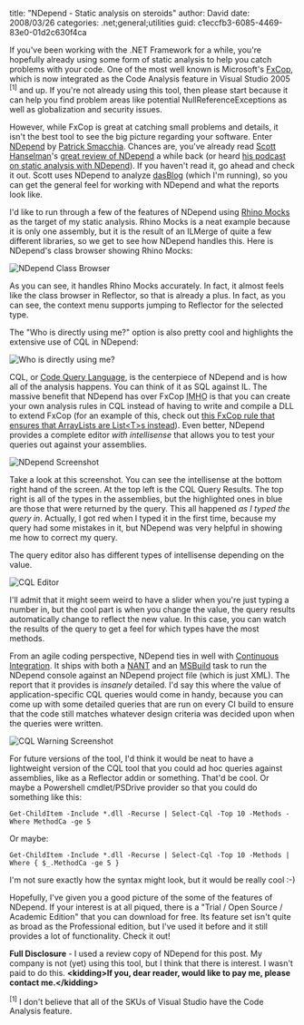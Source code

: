 
title: "NDepend - Static analysis on steroids"
author: David
date: 2008/03/26
categories: .net;general;utilities
guid: c1eccfb3-6085-4469-83e0-01d2c630f4ca

If you've been working with the .NET Framework for a while, you're hopefully already using some form of static analysis to help you catch problems with your code. One of the most well known is Microsoft's [FxCop](http://msdn2.microsoft.com/en-us/library/bb429476(VS.80).aspx), which is now integrated as the Code Analysis feature in Visual Studio 2005 <sup>[1]</sup> and up. If you're not already using this tool, then please start because it can help you find problem areas like potential NullReferenceExceptions as well as globalization and security issues. 

However, while FxCop is great at catching small problems and details, it isn't the best tool to see the big picture regarding your software. Enter [NDepend](http://www.ndepend.com/) by [Patrick Smacchia](http://codebetter.com/blogs/patricksmacchia/). Chances are, you've already read [Scott Hanselman](http://www.hanselman.com/blog/)'s [great review of NDepend](http://www.hanselman.com/blog/ExitingTheZoneOfPainStaticAnalysisWithNDepend.aspx) a while back (or heard [his podcast on static analysis with NDepend](http://www.hanselman.com/blog/HanselminutesPodcast51StaticCodeAnalysisWithNDepend.aspx)). If you haven't read it, go ahead and check it out. Scott uses NDepend to analyze [dasBlog](http://dasblog.info/) (which I'm running), so you can get the general feel for working with NDepend and what the reports look like. 

I'd like to run through a few of the features of NDepend using [Rhino Mocks](http://www.ayende.com/projects/rhino-mocks/downloads.aspx) as the target of my static analysis. Rhino Mocks is a neat example because it is only one assembly, but it is the result of an ILMerge of quite a few different libraries, so we get to see how NDepend handles this. Here is NDepend's class browser showing Rhino Mocks: 

![NDepend Class Browser](http://www.mohundro.com/blog/content/binary/WindowsLiveWriter/NDependStaticanalysisonsteroids_E81A/image_6.png)

As you can see, it handles Rhino Mocks accurately. In fact, it almost feels like the class browser in Reflector, so that is already a plus. In fact, as you can see, the context menu supports jumping to Reflector for the selected type. 

The "Who is directly using me?" option is also pretty cool and highlights the extensive use of CQL in NDepend: 

![Who is directly using me?](http://www.mohundro.com/blog/content/binary/WindowsLiveWriter/NDependStaticanalysisonsteroids_E81A/image_8.png)

CQL, or [Code Query Language](http://www.ndepend.com/CQL.htm), is the centerpiece of NDepend and is how all of the analysis happens. You can think of it as SQL against IL. The massive benefit that NDepend has over FxCop <acronym title="in my humble opinion">IMHO</acronym> is that you can create your own analysis rules in CQL instead of having to write and compile a DLL to extend FxCop (for an example of this, check out [this FxCop rule that ensures that ArrayLists are List&lt;T&gt;s instead](http://www.binarycoder.net/fxcop/html/ar01s22.html)). Even better, NDepend provides a complete editor *with intellisense* that allows you to test your queries out against your assemblies. 

![NDepend Screenshot](http://www.mohundro.com/blog/content/binary/WindowsLiveWriter/NDependStaticanalysisonsteroids_E81A/image_14.png)

Take a look at this screenshot. You can see the intellisense at the bottom right hand of the screen. At the top left is the CQL Query Results. The top right is all of the types in the assemblies, but the highlighted ones in blue are those that were returned by the query. This all happened *as I typed the query in*. Actually, I got red when I typed it in the first time, because my query had some mistakes in it, but NDepend was very helpful in showing me how to correct my query. 

The query editor also has different types of intellisense depending on the value. 

![CQL Editor](http://www.mohundro.com/blog/content/binary/WindowsLiveWriter/NDependStaticanalysisonsteroids_E81A/image_16.png)

I'll admit that it might seem weird to have a slider when you're just typing a number in, but the cool part is when you change the value, the query results automatically change to reflect the new value. In this case, you can watch the results of the query to get a feel for which types have the most methods. 

From an agile coding perspective, NDepend ties in well with [Continuous Integration](http://www.altnetpedia.com/ContinuousIntegration.ashx). It ships with both a [NANT](http://nant.sourceforge.net/) and an [MSBuild](http://msdn2.microsoft.com/en-us/library/0k6kkbsd.aspx) task to run the NDepend console against an NDepend project file (which is just XML). The report that it provides is *insanely* detailed. I'd say this where the value of application-specific CQL queries would come in handy, because you can come up with some detailed queries that are run on every CI build to ensure that the code still matches whatever design criteria was decided upon when the queries were written. 

![CQL Warning Screenshot](http://www.mohundro.com/blog/content/binary/WindowsLiveWriter/NDependStaticanalysisonsteroids_E81A/image_18.png)

For future versions of the tool, I'd think it would be neat to have a lightweight version of the CQL tool that you could ad hoc queries against assemblies, like as a Reflector addin or something. That'd be cool. Or maybe a Powershell cmdlet/PSDrive provider so that you could do something like this:

    Get-ChildItem -Include *.dll -Recurse | Select-Cql -Top 10 -Methods -Where MethodCa -ge 5

Or maybe:

    Get-ChildItem -Include *.dll -Recurse | Select-Cql -Top 10 -Methods | Where { $_.MethodCa -ge 5 }

I'm not sure exactly how the syntax might look, but it would be really cool :-)

Hopefully, I've given you a good picture of the some of the features of NDepend. If your interest is at all piqued, there is a "Trial / Open Source / Academic Edition" that you can download for free. Its feature set isn't quite as broad as the Professional edition, but I've used it before and it still provides a lot of functionality. Check it out!

**Full Disclosure** - I used a review copy of NDepend for this post. My company is not (yet) using this tool, but I think that there is interest. I wasn't paid to do this. **&lt;kidding&gt;**If you, dear reader, would like to pay me, please contact me.**&lt;/kidding&gt;**

<sup>[1]</sup> I don't believe that all of the SKUs of Visual Studio have the Code Analysis feature.

